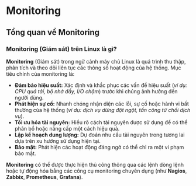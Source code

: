 # Monitoring

## Tổng quan về Monitoring

### Monitoring (Giám sát) trên Linux là gì?

**Monitoring** (Giám sát) trong ngữ cảnh máy chủ Linux là quá trình thu thập, phân tích và theo dõi liên tục các thông số hoạt động của hệ thống. Mục tiêu chính của monitoring là:

- **Đảm bảo hiệu suất:** Xác định và khắc phục các vấn đề hiệu suất (*ví dụ: CPU quá tải, bộ nhớ đầy, I/O chậm*) trước khi chúng ảnh hưởng đến người dùng.
- **Phát hiện sự cố:** Nhanh chóng nhận diện các lỗi, sự cố hoặc hành vi bất thường của hệ thống (*ví dụ: dịch vụ dừng đột ngột, tấn công từ chối dịch vụ*).
- **Tối ưu hóa tài nguyên:** Hiểu rõ cách tài nguyên được sử dụng để có thể phân bổ hoặc nâng cấp một cách hiệu quả.
- **Lập kế hoạch dung lượng:** Dự đoán nhu cầu tài nguyên trong tương lai dựa trên xu hướng sử dụng hiện tại.
- **Bảo mật:** Phát hiện các hoạt động đáng ngờ có thể chỉ ra một vi phạm bảo mật.

**Monitoring** có thể được thực hiện thủ công thông qua các lệnh dòng lệnh hoặc tự động hóa bằng các công cụ monitoring chuyên dụng (như **Nagios**, **Zabbix**, **Prometheus**, **Grafana**).
